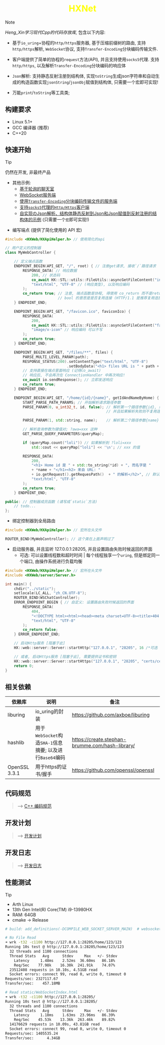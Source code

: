 <h1 align="center" style="color:yellow">HXNet</h1>

> [!NOTE]
> *Heng_Xin学习现代Cpp的代码存放库,* 包含以下内容:

- 基于`io_uring`+协程的`http/https`服务器, 基于压缩前缀树的路由, 支持`http/https`解析, `WebSocket`协议, 支持`Transfer-Encoding`分块编码传输文件.

- 客户端提供了简单的协程的`request`方法(API), 并且支持使用`socks5`代理. 支持`http/https`, 以及解析`Transfer-Encoding`分块编码的响应体

- `Json`解析: 支持静态反射注册到结构体, 实现`toString`生成json字符串和自动生成的构造函数实现`jsonString`/`jsonObj`赋值到结构体, 只需要一个宏即可实现!

- 万能`print`/`toString`等工具类; 

## 构建要求

- Linux 5.1+ 
- GCC 编译器 (推荐)
- C++20

## 快速开始
> [!TIP]
> 仍然在开发, 非最终产品
>
> - 其他示例:
>   - [基于轮询的聊天室](examples/ChatServer.cpp)
>   - [WebSocket服务端](examples/WsServer.cpp)
>   - [使用`Transfer-Encoding`分块编码传输文件的服务端](examples/HttpsFileServer.cpp)
>   - [支持`socks5`代理的`Http/Https`客户端](examples/Client.cpp)
>   - [自实现のJson解析、结构体静态反射到Json和Json赋值到反射注册的结构体的示例](examples/JsonTest.cpp) (只需要一个`宏`即可实现!)

- 编写端点 (提供了简化使用的 API 宏)
```cpp
#include <HXWeb/HXApiHelper.h> // 使用简化的api

// 用户定义的控制器
class MyWebController {

    // 定义端点函数
    ENDPOINT_BEGIN(API_GET, "/", root) { // 注册get请求, 接收`/`路径请求
        RESPONSE_DATA( // 响应数据
            200, // 状态码
            co_await HX::STL::utils::FileUtils::asyncGetFileContent("index.html"), // (body数据) 异步(协程)读取文件
            "text/html", "UTF-8" // (响应类型), 以及响应编码
        );
        co_return true; // 注意, 端点函数是协程, 得使用 co_return 而不是return (返回值是 bool)
                        // bool 的意思是是否复用连接 (HTTP/1.1 是推荐复用连接的)
    } ENDPOINT_END;

    ENDPOINT_BEGIN(API_GET, "/favicon.ico", faviconIco) {
        RESPONSE_DATA(
            200, 
            co_await HX::STL::utils::FileUtils::asyncGetFileContent("favicon.ico"),
            "image/x-icon" // 响应编码 可以不写
        );
        co_return true;
    } ENDPOINT_END;

    ENDPOINT_BEGIN(API_GET, "/files/**", files) {
        PARSE_MULTI_LEVEL_PARAM(path);
        RESPONSE_STATUS(200).setContentType("text/html", "UTF-8")
                            .setBodyData("<h1> files URL is " + path + "</h1>"); 
        // 支持直接在端点里面响应 (记得co_await)
        // 响应后, 不会再次在 ConnectionHandler 中再次响应!
        co_await io.sendResponse(); // 立即发送响应
        co_return true;
    } ENDPOINT_END;

    ENDPOINT_BEGIN(API_GET, "/home/{id}/{name}", getIdAndNameByHome) {
        START_PARSE_PATH_PARAMS; // 开始解析请求路径参数
        PARSE_PARAM(0, u_int32_t, id, false); // 解析第一个路径参数{id}, 解析为 u_int32_t类型, 命名为 id
                                              // 并且如果解析失败则不复用连接 (false)

        PARSE_PARAM(1, std::string, name);    // 解析第二个路径参数{name} (不写, 则默认复用连接)

        // 解析查询参数为键值对; ?awa=xxx 这种
        GET_PARSE_QUERY_PARAMETERS(queryMap);

        if (queryMap.count("loli")) // 如果解析到 ?loli=xxx
            std::cout << queryMap["loli"] << '\n'; // xxx 的值

        RESPONSE_DATA(
            200, 
            "<h1> Home id 是 " + std::to_string(*id) + ", 而名字是 " 
            + *name + "</h1><h2> 来自 URL: " 
            + io.getRequest().getRequesPath()  + " 的解析</h2>", // 默认`ENDPOINT_BEGIN`会传入 const HX::web::server::IO<>& io, 您可以对其进行更细致的操作
            "text/html", "UTF-8"
        );
        co_return true;
    } ENDPOINT_END;

public: // 控制器成员函数 (请写成`static`方法)
    // todo...
};
```

- 绑定控制器到全局路由
```cpp
#include <HXWeb/HXApiHelper.h> // 宏所在头文件

ROUTER_BIND(MyWebController); // 这个类在上面声明过了
```

- 启动服务器, 并且监听 127.0.0.1:28205, 并且设置路由失败时候返回的界面
    - 可选: 可以设置线程数和超时时间 | 每个线程独享一个`uring`, 但是绑定同一个端口, 由操作系统进行负载均衡
```cpp
#include <HXWeb/HXApiHelper.h> // 宏所在头文件
#include <HXWeb/server/Server.h>

int main() {
    chdir("../static");
    setlocale(LC_ALL, "zh_CN.UTF-8");
    ROUTER_BIND(WSChatController);
    ERROR_ENDPOINT_BEGIN { // 自定义: 设置路由失败时候返回的界面
        RESPONSE_DATA(
            404,
            "<!DOCTYPE html><html><head><meta charset=UTF-8><title>404 Not Found</title><style>body{font-family:Arial,sans-serif;text-align:center;padding:50px;background-color:#f4f4f4}h1{font-size:100px;margin:0;color:#333}p{font-size:24px;color:red}</style><body><h1>404</h1><p>Not Found</p><hr/><p>HXNet</p>",
            "text/html", "UTF-8"
        );
        co_return false;
    } ERROR_ENDPOINT_END;

    // 启动Http服务 [阻塞于此]
    HX::web::server::Server::startHttp("127.0.0.1", "28205", 16 /*可选 线程数(互不相关)*/, 10s /*可选 超时时间*/);

    // 或者, 启动Https服务 [阻塞于此], 需要提供证书和密钥
    HX::web::server::Server::startHttps("127.0.0.1", "28205", "certs/cert.pem", "certs/key.pem");
    return 0;
}
```

## 相关依赖

|依赖库|说明|备注|
|---|---|---|
|liburing|io_uring的封装|https://github.com/axboe/liburing|
|hashlib|用于`WebSocket`构造`SHA-1`信息摘要; 以及进行`Base64`编码|https://create.stephan-brumme.com/hash-library/|
|OpenSSL 3.3.1|用于https的证书/握手|https://github.com/openssl/openssl|

## 代码规范
> --> [C++ 编码规范](documents/CodingStandards/CppStyle.md)

## 开发计划
> --> [开发计划](documents/DevelopmentPlan.md)

## 开发日志
> --> [开发日志](documents/DevelopmentLog.md)

## 性能测试
> [!TIP]
> - Arth Linux
> - 13th Gen Intel(R) Core(TM) i9-13980HX
> - RAM: 64GB
> - cmake -> Release

```sh
# build: add_definitions(-DCOMPILE_WEB_SOCKET_SERVER_MAIN)  # websocket服务端

# No File Read
➜ wrk -t32 -c1100 http://127.0.0.1:28205/home/123/123
Running 10s test @ http://127.0.0.1:28205/home/123/123
  32 threads and 1100 connections
  Thread Stats   Avg      Stdev     Max   +/- Stdev
    Latency     1.48ms    2.52ms  36.60ms   86.18%
    Req/Sec    77.98k    16.30k  241.91k    74.07%
  23512408 requests in 10.10s, 4.51GB read
  Socket errors: connect 99, read 0, write 0, timeout 0
Requests/sec: 2327117.67
Transfer/sec:    457.18MB

# Read static/WebSocketIndex.html
➜ wrk -t32 -c1100 http://127.0.0.1:28205/            
Running 10s test @ http://127.0.0.1:28205/
  32 threads and 1100 connections
  Thread Stats   Avg      Stdev     Max   +/- Stdev
    Latency     1.18ms    1.63ms  23.96ms   86.39%
    Req/Sec    45.53k    13.36k  263.46k    89.82%
  14176629 requests in 10.09s, 43.81GB read
  Socket errors: connect 99, read 0, write 0, timeout 0
Requests/sec: 1405535.24
Transfer/sec:      4.34GB
```
